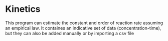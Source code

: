 # Kinetics
This program can estimate the constant and order of reaction rate assuming an empirical law. It containes an indicative set of data (concentration-time), but they can also be added manually or by importing a csv file
